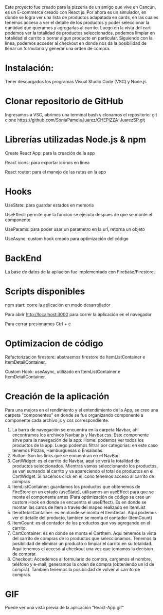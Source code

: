 Este proyecto fue creado para la pizzería de un amigo que vive en Cancún, es un E-commerce creado con React js. Por ahora es un simulador, en donde se logra ver una lista de productos adapatada en cards, en las cuales tenemos acceso a ver el detalle de los productos y poder seleccionar la cantidad que queramos y agregarlas al carrito. Luego en la vista del cart podemos ver la totalidad de productos seleccionados, podemos limpiar en totalidad el carrito o borrar algun producto en particular. Siguiendo con la linea, podemos acceder al checkout en donde nos da la posibilidad de llenar un formulario y generar una orden de compra. 

# Instalación: 

Tener descargados los programas Visual Studio Code (VSC) y Node.js 

# Clonar repositorio de GitHub

Ingresamos a VSC, abrimos una terminal bash y clonamos el repositorio: git clone https://github.com/SoniaPamelaJuarez/CHEPIZZA-JuarezSP.git

# Librerías utilizadas Node.js & npm

Create React App: para la creación de la app

React icons: para exportar iconos en linea

React router: para el manejo de las rutas en la app

# Hooks

UseState: para guardar estados en memoria

UseEffect: permite que la funcion se ejecuto despues de que se monte el componente

UseParams: para poder usar un parametro en la url, retorna un objeto

UseAsync: custom hook creado para optimización del código

# BackEnd

La base de datos de la apliación fue implementado con Firebase/Firestore. 

# Scripts disponibles 

npm start: corre la aplicación en modo desarrollador

Para abrir [http://localhost:3000](http://localhost:3000) para correr la aplicación en el navegador

Para cerrar presionamos Ctrl + c

# Optimizacion de código

Refactorización firestore: abstraemos firestore de ItemListContainer e ItemDetailContainer.

Custom Hook: useAsync, utilizado en ItemListContainer e ItemDetailContainer.

# Creación de la aplicación

Para una mejora en el rendimiento y el entendimiento de la App, se creo una carpeta "componentes" en donde se fue organizando componente a componente cada archivo js y css correspondiente.

1. La barra de navegación se encuentra en la carpeta Navbar, ahi encontramos los archivos Navbar.js y Navbar.css. Este componente sirve para la navegación de la app:
Home: podemos ver todos los productos de la app.
Luego podemos filtrar por categorías: en este caso tenemos Pizzas, Hamburguesas o Ensaladas.
2. Button: Son los links que se encuentran en el NavBar. 
3. CartWidget: es el carrito de Navbar, aquí se verá la totalidad de productos seleccionados. Mientras vamos seleccionando los productos, se van sumando al carrito y va apareciendo el total de productos en el CartWidget. Si hacemos click en el icono tenemos acceso al carrito de compras
4. ItemListContainer: guardamos los productos que obtenemos de FireStore en un estado (useState), utilizamos un useEffect para que se monte el componente antes (Para optimización de código se creo un custom Hook en donde se encuentra el useEffect). Es en donde se montan las cards de Item a través del mapeo realizado en ItemList
5. ItemDetailContainer: es en donde se monta el ItemDetail. Aqui podemos ver el detalle del producto, tambien se monta el contador (ItemCount)
6. ItemCount: es el contador de los productos que voy agregando en el carrito. 
7. CartContainer: es en donde se monta el CartItem. Aqui tenemos la vista del carrito de compras de lo productos que seleccionamos. Tenemos la posibilidad de eliminar un producto o limpiar el carrito en su totalidad. Aqui tenemos el acceso al checkout una vez que tomamos la decision de comprar. 
8. Checkout: Accedemos al formulario de compra, cargamos el nombre, teléfono y e-mail, generamos la orden de compra (obteniendo un id de compra). También tenemos la posibilidad de volver al carrito de compras. 


# GIF 

Puede ver una vista previa de la aplicación "React-App.gif"












